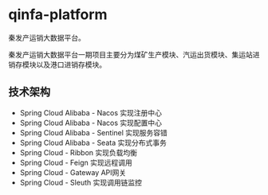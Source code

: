 # qinfa-platform
秦发产运销大数据平台。

秦发产运销大数据平台一期项目主要分为煤矿生产模块、汽运出货模块、集运站进销存模块以及港口进销存模块。

## 技术架构

- Spring Cloud Alibaba - Nacos 实现注册中心
- Spring Cloud Alibaba - Nacos 实现配置中心
- Spring Cloud Alibaba - Sentinel  实现服务容错
- Spring Cloud Alibaba - Seata 实现分布式事务
- Spring Cloud - Ribbon 实现负载均衡
- Spring Cloud - Feign 实现远程调用
- Spring Cloud - Gateway API网关
- Spring Cloud - Sleuth 实现调用链监控
